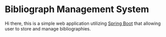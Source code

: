 Bibliograph Management System
========================

Hi there, this is a simple web application utilizing [Spring Boot](https://projects.spring.io/spring-boot/) that allowing user to store and manage bibliographies.

